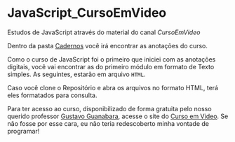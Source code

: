 # JavaScript_CursoEmVideo
 Estudos de JavaScript através do material do canal _CursoEmVideo_

 Dentro da pasta [Cadernos](https://github.com/PauloHLeme/JavaScript_CursoEmVideo/tree/master/Caderno) você irá encontrar as anotações do curso.

 Como o curso de JavaScript foi o primeiro que iniciei com as anotações digitais, você vai encontrar as do primeiro módulo em formato de Texto simples. As seguintes, estarão em arquivo `HTML`.

 Caso você clone o Repositório e abra os arquivos no formato HTML, terá eles formatados para consulta.

 Para ter acesso ao curso, disponibilizado de forma gratuita pelo nosso querido professor [Gustavo Guanabara](https://gustavoguanabara.github.io), acesse o site do [Curso em Video](https://cursoemvideo.com). Se não fosse por esse cara, eu não teria redescoberto minha vontade de programar!
